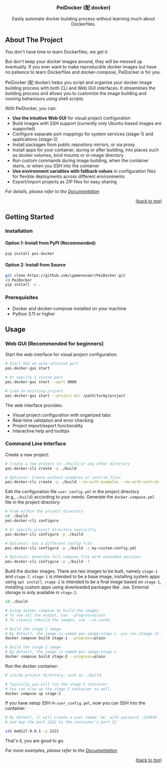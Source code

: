 <!-- Improved compatibility of back to top link: See: https://github.com/othneildrew/Best-README-Template/pull/73 -->
<a id="readme-top"></a>
<!--
*** Thanks for checking out the Best-README-Template. If you have a suggestion
*** that would make this better, please fork the repo and create a pull request
*** or simply open an issue with the tag "enhancement".
*** Don't forget to give the project a star!
*** Thanks again! Now go create something AMAZING! :D
-->



<!-- PROJECT SHIELDS -->
<!--
*** I'm using markdown "reference style" links for readability.
*** Reference links are enclosed in brackets [ ] instead of parentheses ( ).
*** See the bottom of this document for the declaration of the reference variables
*** for contributors-url, forks-url, etc. This is an optional, concise syntax you may use.
*** https://www.markdownguide.org/basic-syntax/#reference-style-links
-->
<!-- [![Contributors][contributors-shield]][contributors-url]
[![Forks][forks-shield]][forks-url]
[![Stargazers][stars-shield]][stars-url]
[![Issues][issues-shield]][issues-url]
[![MIT License][license-shield]][license-url]
[![LinkedIn][linkedin-shield]][linkedin-url] -->



<!-- PROJECT LOGO -->
<br />
<div align="center">
  <!-- <a href="https://github.com/github_username/repo_name">
    <img src="images/logo.png" alt="Logo" width="80" height="80">
  </a> -->

<h3 align="center">PeiDocker (配 docker)</h3>

  <p align="center">
   Easily automate docker building process without learning much about Dockerfiles.
    <!-- <br />
    <a href="https://igamenovoer.github.io/PeiDocker"><strong>Explore the docs »</strong></a>
    <br />
    <br />
    <a href="https://github.com/github_username/repo_name">Examples</a>
    ·
    <a href="https://github.com/github_username/repo_name/issues/new?labels=bug&template=bug-report---.md">Report Bug</a>
    ·
    <a href="https://github.com/github_username/repo_name/issues/new?labels=enhancement&template=feature-request---.md">Request Feature</a> -->
  </p>
</div>



<!-- TABLE OF CONTENTS -->
<!-- <details>
  <summary>Table of Contents</summary>
  <ol>
    <li>
      <a href="#about-the-project">About The Project</a>
      <ul>
        <li><a href="#built-with">Built With</a></li>
      </ul>
    </li>
    <li>
      <a href="#getting-started">Getting Started</a>
      <ul>
        <li><a href="#prerequisites">Prerequisites</a></li>
        <li><a href="#installation">Installation</a></li>
      </ul>
    </li>
    <li><a href="#usage">Usage</a></li>
    <li><a href="#roadmap">Roadmap</a></li>
    <li><a href="#contributing">Contributing</a></li>
    <li><a href="#license">License</a></li>
    <li><a href="#contact">Contact</a></li>
    <li><a href="#acknowledgments">Acknowledgments</a></li>
  </ol>
</details> -->



<!-- ABOUT THE PROJECT -->
## About The Project

You don't have time to learn Dockerfiles, we get it. 

But don't keep your docker images around, they will be messed up eventually. If you ever want to make reproducible docker images but have no patience to learn Dockerfiles and docker-compose, PeiDocker is for you.

PeiDocker (配 docker) helps you script and organize your docker image building process with both CLI and Web GUI interfaces. It streamlines the building process and allows you to customize the image building and running behaviours using shell scripts. 

With PeiDocker, you can:

- **Use the intuitive Web GUI** for visual project configuration
- Build images with SSH support (currently only Ubuntu-based images are supported)
- Configure separate port mappings for system services (stage-1) and applications (stage-2)
- Install packages from public repository mirrors, or via proxy
- Install apps for your container, during or after building, into places such as docker volumes, bind mounts or in-image directory
- Run custom commands during image building, when the container starts, or when you SSH into the container
- **Use environment variables with fallback values** in configuration files for flexible deployments across different environments
- Export/import projects as ZIP files for easy sharing

_For details, please refer to the [Documentation](https://igamenovoer.github.io/PeiDocker/)_

<p align="right">(<a href="#readme-top">back to top</a>)</p>



<!-- ### Built With

* [![Next][Next.js]][Next-url]
* [![React][React.js]][React-url]
* [![Vue][Vue.js]][Vue-url]
* [![Angular][Angular.io]][Angular-url]
* [![Svelte][Svelte.dev]][Svelte-url]
* [![Laravel][Laravel.com]][Laravel-url]
* [![Bootstrap][Bootstrap.com]][Bootstrap-url]
* [![JQuery][JQuery.com]][JQuery-url]

<p align="right">(<a href="#readme-top">back to top</a>)</p> -->



<!-- GETTING STARTED -->
## Getting Started

### Installation

#### Option 1: Install from PyPI (Recommended)

```sh
pip install pei-docker
```

#### Option 2: Install from Source

```sh
git clone https://github.com/igamenovoer/PeiDocker.git
cd PeiDocker
pip install -e .
```

### Prerequisites

- Docker and docker-compose installed on your machine
- Python 3.11 or higher

<!-- USAGE EXAMPLES -->
## Usage

### Web GUI (Recommended for beginners)

Start the web interface for visual project configuration:

```sh
# Start GUI on auto-selected port
pei-docker-gui start

# Or specify a custom port
pei-docker-gui start --port 8080

# Load an existing project
pei-docker-gui start --project-dir /path/to/my/project
```

The web interface provides:
- Visual project configuration with organized tabs
- Real-time validation and error checking
- Project import/export functionality
- Interactive help and tooltips

### Command Line Interface

Create a new project:

```sh
# Create a new project in ./build or any other directory
pei-docker-cli create -p ./build

# Optional: Create without examples or contrib files
pei-docker-cli create -p ./build --no-with-examples --no-with-contrib
```

Edit the configuration file `user_config.yml` in the project directory (e.g.,`./build`) according to your needs. Generate the `docker-compose.yml` file in the project directory:

```sh
# From within the project directory
cd ./build
pei-docker-cli configure

# Or specify project directory explicitly
pei-docker-cli configure -p ./build

# Optional: Use a different config file
pei-docker-cli configure -p ./build -c my-custom-config.yml

# Optional: Generate full compose file with extended sections
pei-docker-cli configure -p ./build -f
```

Build the docker images. There are two images to be built, namely `stage-1` and `stage-2`. `stage-1` is intended to be a base image, installing system apps using `apt install`, `stage-2` is intended to be a final image based on `stage-1`, installing custom apps using downloaded packages like `.deb`. External storage is only available in `stage-2`.

```sh
cd ./build

# Using docker compose to build the images. 
# To see all the output, use --progress=plain
# To cleanly rebuild the images, use --no-cache

# Build the stage-1 image
# By default, the image is named pei-image:stage-1, you can change it in user_config.yml
docker compose build stage-1 --progress=plain

# Build the stage-2 image
# By default, the image is named pei-image:stage-2
docker compose build stage-2 --progress=plain
```

Run the docker container:

```sh
# inside project directory, such as ./build

# Typically you will run the stage-2 container
# You can also up the stage-1 container as well.
docker compose up stage-2
```

If you have setup SSH in `user_config.yml`, now you can SSH into the container:

```sh
# by default, it will create a user named `me` with password '123456'
# and map the port 2222 to the container's port 22

ssh me@127.0.0.1 -p 2222
```

That's it, you are good to go.

_For more examples, please refer to the [Documentation](https://igamenovoer.github.io/PeiDocker/)_

<p align="right">(<a href="#readme-top">back to top</a>)</p>